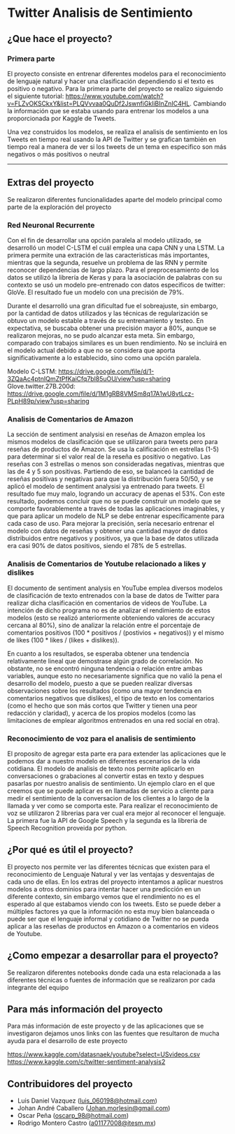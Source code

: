 # Twitter Analisis de Sentimiento

## ¿Que hace el proyecto?

### Primera parte
El proyecto consiste en entrenar diferentes modelos para el reconocimiento de lenguaje natural y hacer una clasificación dependiendo si el texto es positivo o negativo.
Para la primera parte del proyecto se realizo siguiendo el siguiente tutorial: https://www.youtube.com/watch?v=FLZvOKSCkxY&list=PLQVvvaa0QuDf2JswnfiGkliBInZnIC4HL. Cambiando
la información que se estaba usando para entrenar los modelos a una proporcionada por Kaggle de Tweets.

Una vez construidos los modelos, se realiza el analisis de sentimiento en los Tweets en tiempo real usando la API de Twitter y se grafican también en tiempo real a manera de ver si los tweets de un tema en especifico son más negativos o más positivos o neutral

---
## Extras del proyecto
Se realizaron diferentes funcionalidades aparte del modelo principal como parte de la exploración del proyecto

### Red Neuronal Recurrente 
Con el fin de desarrollar una opción paralela al modelo utilizado, se desarrolló un model C-LSTM el cuál emplea una capa CNN y una LSTM. La primera permite una extración de las caracteristicas más importantes, mientras que la segunda, resuelve un problema de las RNN y permite reconocer dependencias de largo plazo. Para el preprocesamiento de los datos se utilizó la librería de Keras y para la asociación de palabras con su contexto se usó un modelo pre-entrenado con datos especificos de twitter: GloVe. El resultado fue un modelo con una precisión de 79%.

Durante el desarrolló una gran dificultad fue el sobreajuste, sin embargo, por la cantidad de datos utilizados y las técnicas de regularización se obtuvo un modelo estable a través de su entrenamiento y testeo. En expectativa, se buscaba obtener una precisión mayor a 80%, aunque se realizaron mejoras, no se pudo alcanzar esta meta. Sin embargo, comparado con trabajos similares es un buen rendimiento. No se incluirá en el modelo actual debido a que no se considera que aporta significativamente a lo establecido, sino como una opción paralela.

Modelo C-LSTM: https://drive.google.com/file/d/1-3ZQaAc4ptnIQmZtPfKaiCfq7bl85uOU/view?usp=sharing
Glove.twitter.27B.200d: https://drive.google.com/file/d/1M1gRB8VMSm8q17A1wU8vtLcz-PLpH89p/view?usp=sharing

### Analisis de Comentarios de Amazon
La sección de sentiment analysisi en reseñas de Amazon emplea los mismos modelos de clasificación que se utilizaron para tweets pero para reseñas de productos de Amazon. Se usa la calificación en estrellas (1-5) para determinar si el valor real de la reseña es positivo o negativo. Las reseñas con 3 estrellas o menos son consideradas negativas, mientras que las de 4 y 5 son positivas. Partiendo de eso, se balanceó la cantidad de reseñas positivas y negativas para que la distribución fuera 50/50, y se aplicó el modelo de sentiment analysisi ya entrenado para tweets. El resultado fue muy malo, logrando un accuracy de apenas el 53%. Con este resultado, podemos concluir que no se puede construir un modelo que se comporte favorablemente a través de todas las aplicaciones imaginables, y que para aplicar un modelo de NLP se debe entrenar específicamente para cada caso de uso. Para mejorar la precisión, sería necesario entrenar el modelo con datos de reseñas y obtener una cantidad mayor de datos distribuidos entre negativos y positivos, ya que la base de datos utilizada era casi 90% de datos positivos, siendo el 78% de 5 estrellas.

### Analisis de Comentarios de Youtube relacionado a likes y dislikes
El documento de sentiment analysis en YouTube emplea diversos modelos de clasificación de texto entrenados con la base de datos de Twitter para realizar dicha clasificación en comentarios de videos de YouTube. La intención de dicho programa no es de analizar el rendimiento de estos modelos (esto se realizó anteriormente obteniendo valores de accuracy cercana al 80%), sino de analizar la relación entre el porcentaje de comentarios positivos (100 * positivos / (postivios + negativos)) y el mismo de likes (100 * likes / (likes + dislikes)).

En cuanto a los resultados, se esperaba obtener una tendencia relativamente lineal que demostrase algún grado de correlación. No obstante, no se encontró ninguna tendencia o relación entre ambas variables, aunque esto no necesariamente significa que no valió la pena el desarrollo del modelo, puesto a que se pueden realizar diversas observaciones sobre los resultados (como una mayor tendencia en comentarios negativos que dislikes), el tipo de texto en los comentarios (como el hecho que son más cortos que Twitter y tienen una peor redacción y claridad), y acerca de los propios modelos (como las limitaciones de emplear algoritmos entrenados en una red social en otra).

### Reconocimiento de voz para el analisis de sentimiento
El proposito de agregar esta parte era para extender las aplicaciones que le podemos dar a nuestro modelo en diferentes escenarios de la vida cotidiana. El modelo de analisis de texto nos permite aplicarlo en conversaciones o grabaciones al convertir estas en texto y despues pasarlas por nuestro analisis de sentimiento. Un ejemplo claro en el que creemos que se puede aplicar es en llamadas de servicio a cliente para medir el sentimiento de la conversacion de los clientes a lo largo de la llamada y ver como se comporta este.
Para realizar el reconocimiento de voz se utilizaron 2 librerias para ver cual era mejor al reconocer el lenguaje. La primera fue la API de Google Speech y la segunda es la libreria de Speech Recognition proveida por python.

## ¿Por qué es útil el proyecto?
El proyecto nos permite ver las diferentes técnicas que existen para el reconocimiento de Lenguaje Natural y ver las ventajas y desventajas de cada uno de ellas. 
En los extras del proyecto intentamos a aplicar nuestros modelos a otros dominios para intentar hacer una predicción en un diferente contexto, sin embargo vemos que el rendimiento no es el esperado al que estabamos viendo con los tweets.
Esto se puede deber a múltiples factores ya que la información no esta muy bien balanceada o puede ser que el lenguaje informal y cotidiano de Twitter no se pueda aplicar a las reseñas de productos en Amazon o a comentarios en videos de Youtube.

## ¿Como empezar a desarrollar para el proyecto?
Se realizaron diferentes notebooks donde cada una esta relacionada a las diferentes técnicas o fuentes de información que se realizaron por cada integrante del equipo

## Para más información del proyecto
Para más información de este proyecto y de las aplicaciones que se investigaron dejamos unos links con las fuentes que resultaron de mucha ayuda para el desarrollo de este proyecto

https://www.kaggle.com/datasnaek/youtube?select=USvideos.csv
https://www.kaggle.com/c/twitter-sentiment-analysis2

## Contribuidores del proyecto
- Luis Daniel Vazquez (luis_060198@hotmail.com)
- Johan André Caballero (Johan.morlesin@gmail.com)
- Oscar Peña (oscarp_98@hotmail.com)
- Rodrigo Montero Castro (a01177008@itesm.mx)

